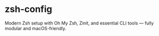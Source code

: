 # zsh-config
Modern Zsh setup with Oh My Zsh, Zinit, and essential CLI tools — fully modular and macOS-friendly.
